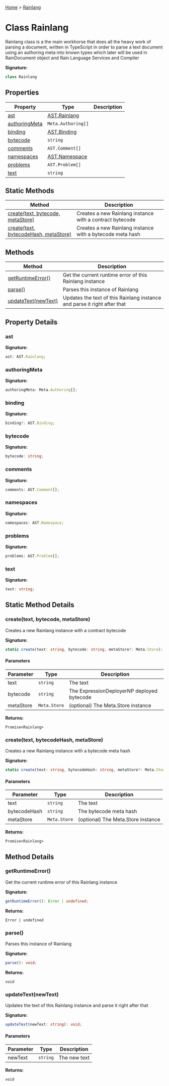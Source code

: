 [Home](../index.md) &gt; [Rainlang](./rainlang.md)

# Class Rainlang

Rainlang class is a the main workhorse that does all the heavy work of parsing a document, written in TypeScript in order to parse a text document using an authoring meta into known types which later will be used in RainDocument object and Rain Language Services and Compiler

<b>Signature:</b>

```typescript
class Rainlang 
```

## Properties

|  Property | Type | Description |
|  --- | --- | --- |
|  [ast](./rainlang.md#ast-property) | [AST.Rainlang](../namespaces/ast/types/rainlang.md) |  |
|  [authoringMeta](./rainlang.md#authoringMeta-property) | `Meta.Authoring[]` |  |
|  [binding](./rainlang.md#binding-property) | [AST.Binding](../namespaces/ast/types/binding.md) |  |
|  [bytecode](./rainlang.md#bytecode-property) | `string` |  |
|  [comments](./rainlang.md#comments-property) | `AST.Comment[]` |  |
|  [namespaces](./rainlang.md#namespaces-property) | [AST.Namespace](../namespaces/ast/types/namespace.md) |  |
|  [problems](./rainlang.md#problems-property) | `AST.Problem[]` |  |
|  [text](./rainlang.md#text-property) | `string` |  |

## Static Methods

|  Method | Description |
|  --- | --- |
|  [create(text, bytecode, metaStore)](./rainlang.md#create-method-static-1) | Creates a new Rainlang instance with a contract bytecode |
|  [create(text, bytecodeHash, metaStore)](./rainlang.md#create-method-static-2) | Creates a new Rainlang instance with a bytecode meta hash |

## Methods

|  Method | Description |
|  --- | --- |
|  [getRuntimeError()](./rainlang.md#getRuntimeError-method-1) | Get the current runtime error of this Rainlang instance |
|  [parse()](./rainlang.md#parse-method-1) | Parses this instance of Rainlang |
|  [updateText(newText)](./rainlang.md#updateText-method-1) | Updates the text of this Rainlang instance and parse it right after that |

## Property Details

<a id="ast-property"></a>

### ast

<b>Signature:</b>

```typescript
ast: AST.Rainlang;
```

<a id="authoringMeta-property"></a>

### authoringMeta

<b>Signature:</b>

```typescript
authoringMeta: Meta.Authoring[];
```

<a id="binding-property"></a>

### binding

<b>Signature:</b>

```typescript
binding?: AST.Binding;
```

<a id="bytecode-property"></a>

### bytecode

<b>Signature:</b>

```typescript
bytecode: string;
```

<a id="comments-property"></a>

### comments

<b>Signature:</b>

```typescript
comments: AST.Comment[];
```

<a id="namespaces-property"></a>

### namespaces

<b>Signature:</b>

```typescript
namespaces: AST.Namespace;
```

<a id="problems-property"></a>

### problems

<b>Signature:</b>

```typescript
problems: AST.Problem[];
```

<a id="text-property"></a>

### text

<b>Signature:</b>

```typescript
text: string;
```

## Static Method Details

<a id="create-method-static-1"></a>

### create(text, bytecode, metaStore)

Creates a new Rainlang instance with a contract bytecode

<b>Signature:</b>

```typescript
static create(text: string, bytecode: string, metaStore?: Meta.Store): Promise<Rainlang>;
```

#### Parameters

|  Parameter | Type | Description |
|  --- | --- | --- |
|  text | `string` | The text |
|  bytecode | `string` | The ExpressionDeployerNP deployed bytecode |
|  metaStore | `Meta.Store` | (optional) The Meta.Store instance |

<b>Returns:</b>

`Promise<Rainlang>`

<a id="create-method-static-2"></a>

### create(text, bytecodeHash, metaStore)

Creates a new Rainlang instance with a bytecode meta hash

<b>Signature:</b>

```typescript
static create(text: string, bytecodeHash: string, metaStore?: Meta.Store): Promise<Rainlang>;
```

#### Parameters

|  Parameter | Type | Description |
|  --- | --- | --- |
|  text | `string` | The text |
|  bytecodeHash | `string` | The bytecode meta hash |
|  metaStore | `Meta.Store` | (optional) The Meta.Store instance |

<b>Returns:</b>

`Promise<Rainlang>`

## Method Details

<a id="getRuntimeError-method-1"></a>

### getRuntimeError()

Get the current runtime error of this Rainlang instance

<b>Signature:</b>

```typescript
getRuntimeError(): Error | undefined;
```
<b>Returns:</b>

`Error | undefined`

<a id="parse-method-1"></a>

### parse()

Parses this instance of Rainlang

<b>Signature:</b>

```typescript
parse(): void;
```
<b>Returns:</b>

`void`

<a id="updateText-method-1"></a>

### updateText(newText)

Updates the text of this Rainlang instance and parse it right after that

<b>Signature:</b>

```typescript
updateText(newText: string): void;
```

#### Parameters

|  Parameter | Type | Description |
|  --- | --- | --- |
|  newText | `string` | The new text |

<b>Returns:</b>

`void`

